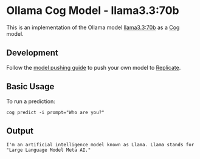 # Ollama Cog Model - llama3.3:70b

This is an implementation of the Ollama model [llama3.3:70b](https://ollama.com/library/llama3.3:70b) as a [Cog](https://github.com/replicate/cog) model.

## Development

Follow the [model pushing guide](https://replicate.com/docs/guides/push-a-model) to push your own model to [Replicate](https://replicate.com).
    
## Basic Usage

To run a prediction:

    cog predict -i prompt="Who are you?"


## Output

    I'm an artificial intelligence model known as Llama. Llama stands for "Large Language Model Meta AI."
